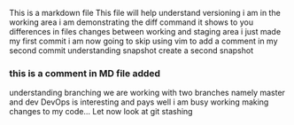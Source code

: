 This is a markdown file
This file will help understand versioning
i am in the working area
i am demonstrating the diff command
it shows to you differences in files changes between working and staging area 
i just made my first commit
i am now going to skip using vim to add a comment in my second commit
understanding snapshot
create a second snapshot
### this is a comment in MD file added
understanding branching
we are working with two branches namely master and dev
DevOps is interesting and pays well
i am busy working making changes to my code...
Let now look at git stashing



